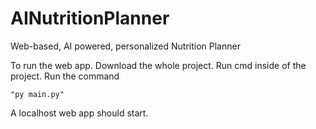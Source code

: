 # AINutritionPlanner
 Web-based, AI powered, personalized Nutrition Planner

To run the web app. Download the whole project. Run cmd inside of the project. Run the command 

`"py main.py"`

A localhost web app should start.

